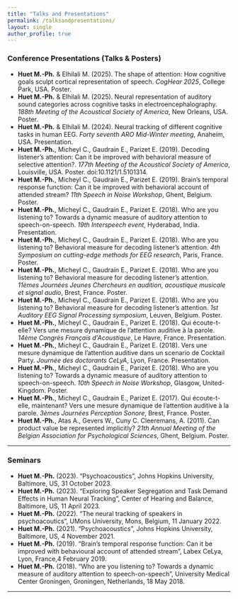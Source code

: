 ```yaml
---
title: "Talks and Presentations"
permalink: /talksandpresentations/
layout: single
author_profile: true
---
```


### Conference Presentations (Talks & Posters)

- **Huet M.-Ph.** & Elhilali M. (2025). The shape of attention: How cognitive goals sculpt cortical representation of speech. *CogHear 2025*, College Park, USA. Poster. 
- **Huet M.-Ph.** & Elhilali M. (2025). Neural representation of auditory sound categories across cognitive tasks in electroencephalography. *188th Meeting of the Acoustical Society of America*, New Orleans, USA. Poster.
- **Huet M.-Ph.** & Elhilali M. (2024). Neural tracking of different cognitive tasks in human EEG. *Forty seventh ARO Mid-Winter meeting*, Anaheim, USA. Presentation. 
- **Huet M.-Ph.**, Micheyl C., Gaudrain E., Parizet E. (2019). Decoding listener’s attention: Can it be improved with behavioral measure of selective attention?. *177th Meeting of the Acoustical Society of America*, Louisville, USA. Poster. doi:10.1121/1.5101314.
- **Huet M.-Ph.**, Micheyl C., Gaudrain E., Parizet E. (2019). Brain’s temporal response function: Can it be improved with behavioral account of attended stream? *11th Speech in Noise Workshop*, Ghent, Belgium. Poster.
- **Huet M.-Ph.**, Micheyl C., Gaudrain E., Parizet E. (2018). Who are you listening to? Towards a dynamic measure of auditory attention to speech-on-speech. *19th Interspeech event*, Hyderabad, India. Presentation.
- **Huet M.-Ph.**, Micheyl C., Gaudrain E., Parizet E. (2018). Who are you listening to? Behavioral measure for decoding listener’s attention. *4th Symposium on cutting-edge methods for EEG research*, Paris, France. Poster.
- **Huet M.-Ph.**, Micheyl C., Gaudrain E., Parizet E. (2018). Who are you listening to? Behavioral measure for decoding listener’s attention. *11èmes Journées Jeunes Chercheurs en audition, acoustique musicale et signal audio*, Brest, France. Poster. 
- **Huet M.-Ph.**, Micheyl C., Gaudrain E., Parizet E. (2018). Who are you listening to? Behavioral measure for decoding listener’s attention. *1st Auditory EEG Signal Processing symposium*, Leuven, Belgium. Poster.
- **Huet M.-Ph.**, Micheyl C., Gaudrain E., Parizet E. (2018). Qui écoute-t-elle? Vers une mesure dynamique de l’attention auditive à la parole. *14ème Congrès Français d'Acoustique*, Le Havre, France. Presentation.
- **Huet M.-Ph.**, Micheyl C., Gaudrain E., Parizet E. (2018). Vers une mesure dynamique de l’attention auditive dans un scenario de Cocktail Party. *Journée des doctorants CeLyA*, Lyon, France. Presentation.
- **Huet M.-Ph.**, Micheyl C., Gaudrain E., Parizet E. (2018). Who are you listening to? Towards a dynamic measure of auditory attention to speech-on-speech. *10th Speech in Noise Workshop*, Glasgow, United-Kingdom. Poster.
- **Huet M.-Ph.**, Micheyl C., Gaudrain E., Parizet E. (2017). Qui écoute-t-elle, maintenant? Vers une mesure dynamique de l’attention auditive à la parole. *3èmes Journées Perception Sonore*, Brest, France. Poster.
- **Huet M.-Ph.**, Atas A., Gevers W., Cuny C. Cleeremans, A. (2011). Can product value be represented implicitly? *21th Annual Meeting of the Belgian Association for Psychological Sciences*, Ghent, Belgium. Poster.

---

### Seminars

- **Huet M.-Ph.** (2023). “Psychoacoustics”, Johns Hopkins University, Baltimore, US, 31 October 2023.
- **Huet M.-Ph.** (2023). “Exploring Speaker Segregation and Task Demand Effects in Human Neural Tracking”, Center of Hearing and Balance, Baltimore, US, 11 April 2023.
- **Huet M.-Ph.** (2022). “The neural tracking of speakers in psychoacoutics”, UMons University, Mons, Belgium, 11 January 2022.
- **Huet M.-Ph.** (2021). “Psychoacoustics”, Johns Hopkins University, Baltimore, US, 4 November 2021.
- **Huet M.-Ph.** (2019). “Brain’s temporal response function: Can it be improved with behavioural account of attended stream”, Labex CeLya, Lyon, France,4 February 2019.
- **Huet M.-Ph.** (2018). “Who are you listening to? Towards a dynamic measure of auditory attention to speech-on-speech”, University Medical Center Groningen, Groningen, Netherlands, 18 May 2018.

---
